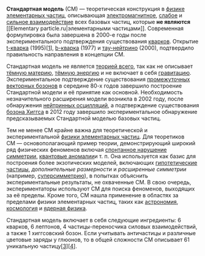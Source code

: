 **Стандартная модель** (СМ) — теоретическая конструкция в [физике элементарных частиц](https://ru.wikipedia.org/wiki/%D0%A4%D0%B8%D0%B7%D0%B8%D0%BA%D0%B0_%D1%8D%D0%BB%D0%B5%D0%BC%D0%B5%D0%BD%D1%82%D0%B0%D1%80%D0%BD%D1%8B%D1%85_%D1%87%D0%B0%D1%81%D1%82%D0%B8%D1%86 "Физика элементарных частиц"), описывающая [электромагнитное](https://ru.wikipedia.org/wiki/%D0%AD%D0%BB%D0%B5%D0%BA%D1%82%D1%80%D0%BE%D0%BC%D0%B0%D0%B3%D0%BD%D0%B8%D1%82%D0%BD%D0%BE%D0%B5_%D0%B2%D0%B7%D0%B0%D0%B8%D0%BC%D0%BE%D0%B4%D0%B5%D0%B9%D1%81%D1%82%D0%B2%D0%B8%D0%B5 "Электромагнитное взаимодействие"), [слабое](https://ru.wikipedia.org/wiki/%D0%A1%D0%BB%D0%B0%D0%B1%D0%BE%D0%B5_%D0%B2%D0%B7%D0%B0%D0%B8%D0%BC%D0%BE%D0%B4%D0%B5%D0%B9%D1%81%D1%82%D0%B2%D0%B8%D0%B5 "Слабое взаимодействие") и [сильное взаимодействие](https://ru.wikipedia.org/wiki/%D0%A1%D0%B8%D0%BB%D1%8C%D0%BD%D0%BE%D0%B5_%D0%B2%D0%B7%D0%B0%D0%B8%D0%BC%D0%BE%D0%B4%D0%B5%D0%B9%D1%81%D1%82%D0%B2%D0%B8%D0%B5 "Сильное взаимодействие") всех базовых частиц, которые **не являются** [[Elementary particle.ru|элементарными частицами]]. 
Современная формулировка была завершена в 2000-е годы после экспериментального подтверждения существования [кварков](https://ru.wikipedia.org/wiki/%D0%9A%D0%B2%D0%B0%D1%80%D0%BA "Кварк"). Открытие [t-кварка](https://ru.wikipedia.org/wiki/T-%D0%BA%D0%B2%D0%B0%D1%80%D0%BA "T-кварк") (1995)\[[1](https://ru.wikipedia.org/wiki/%D0%A1%D1%82%D0%B0%D0%BD%D0%B4%D0%B0%D1%80%D1%82%D0%BD%D0%B0%D1%8F_%D0%BC%D0%BE%D0%B4%D0%B5%D0%BB%D1%8C#cite_note-CDF-1995-1)\], [b-кварка](https://ru.wikipedia.org/wiki/B-%D0%BA%D0%B2%D0%B0%D1%80%D0%BA "B-кварк") (1977) и [тау-нейтрино](https://ru.wikipedia.org/wiki/%D0%A2%D0%B0%D1%83-%D0%BD%D0%B5%D0%B9%D1%82%D1%80%D0%B8%D0%BD%D0%BE "Тау-нейтрино") (2000), подтвердило правильность направления в концепции СМ.

Стандартная модель не является [теорией всего](https://ru.wikipedia.org/wiki/%D0%A2%D0%B5%D0%BE%D1%80%D0%B8%D1%8F_%D0%B2%D1%81%D0%B5%D0%B3%D0%BE), так как не описывает [тёмную материю](https://ru.wikipedia.org/wiki/%D0%A2%D1%91%D0%BC%D0%BD%D0%B0%D1%8F_%D0%BC%D0%B0%D1%82%D0%B5%D1%80%D0%B8%D1%8F "Тёмная материя"), [тёмную энергию](https://ru.wikipedia.org/wiki/%D0%A2%D1%91%D0%BC%D0%BD%D0%B0%D1%8F_%D1%8D%D0%BD%D0%B5%D1%80%D0%B3%D0%B8%D1%8F "Тёмная энергия") и не включает в себя [гравитацию](https://ru.wikipedia.org/wiki/%D0%93%D1%80%D0%B0%D0%B2%D0%B8%D1%82%D0%B0%D1%86%D0%B8%D1%8F "Гравитация"). Экспериментальное подтверждение существования [промежуточных векторных бозонов](https://ru.wikipedia.org/wiki/W-_%D0%B8_Z-%D0%B1%D0%BE%D0%B7%D0%BE%D0%BD%D1%8B "W- и Z-бозоны") в середине 80-х годов завершило построение Стандартной модели и её принятие как основной. Необходимость незначительного расширения модели возникла в 2002 году, после обнаружения [нейтринных осцилляций](https://ru.wikipedia.org/wiki/%D0%9D%D0%B5%D0%B9%D1%82%D1%80%D0%B8%D0%BD%D0%BD%D1%8B%D0%B5_%D0%BE%D1%81%D1%86%D0%B8%D0%BB%D0%BB%D1%8F%D1%86%D0%B8%D0%B8 "Нейтринные осцилляции"), а подтверждение существования [бозона Хиггса](https://ru.wikipedia.org/wiki/%D0%91%D0%BE%D0%B7%D0%BE%D0%BD_%D0%A5%D0%B8%D0%B3%D0%B3%D1%81%D0%B0 "Бозон Хиггса") в 2012 году завершило экспериментальное обнаружение предсказываемых Стандартной моделью базовых частиц.

Тем не менее СМ крайне важна для теоретической и экспериментальной [физики элементарных частиц](https://ru.wikipedia.org/wiki/%D0%A4%D0%B8%D0%B7%D0%B8%D0%BA%D0%B0_%D1%8D%D0%BB%D0%B5%D0%BC%D0%B5%D0%BD%D1%82%D0%B0%D1%80%D0%BD%D1%8B%D1%85_%D1%87%D0%B0%D1%81%D1%82%D0%B8%D1%86 "Физика элементарных частиц"). Для теоретиков СМ — основополагающий пример теории, демонстрирующий широкий ряд физических феноменов включая [спонтанное нарушение симметрии](https://ru.wikipedia.org/wiki/%D0%A1%D0%BF%D0%BE%D0%BD%D1%82%D0%B0%D0%BD%D0%BD%D0%BE%D0%B5_%D0%BD%D0%B0%D1%80%D1%83%D1%88%D0%B5%D0%BD%D0%B8%D0%B5_%D1%81%D0%B8%D0%BC%D0%BC%D0%B5%D1%82%D1%80%D0%B8%D0%B8 "Спонтанное нарушение симметрии"), [квантовые аномалии](https://ru.wikipedia.org/w/index.php?title=%D0%90%D0%BD%D0%BE%D0%BC%D0%B0%D0%BB%D0%B8%D1%8F_(%D1%84%D0%B8%D0%B7%D0%B8%D0%BA%D0%B0)&action=edit&redlink=1 "Аномалия (физика) (страница отсутствует)")и т. п. Она используется как базис для построения более экзотических моделей, включающих [гипотетические частицы](https://ru.wikipedia.org/wiki/%D0%A1%D0%BF%D0%B8%D1%81%D0%BE%D0%BA_%D1%87%D0%B0%D1%81%D1%82%D0%B8%D1%86 "Список частиц"), _дополнительные размерности_ и _расширенные симметрии_ (например, [суперсимметрию](https://ru.wikipedia.org/wiki/%D0%A1%D1%83%D0%BF%D0%B5%D1%80%D1%81%D0%B8%D0%BC%D0%BC%D0%B5%D1%82%D1%80%D0%B8%D1%8F "Суперсимметрия")), в попытках объяснить экспериментальные результаты, не охваченные СМ. В свою очередь, экспериментаторы используют СМ для поиска феноменов, выходящих за её пределы. Кроме того, СМ нашла применение в областях за пределами физики элементарных частиц, таких как [астрономия](https://ru.wikipedia.org/wiki/%D0%90%D1%81%D1%82%D1%80%D0%BE%D0%BD%D0%BE%D0%BC%D0%B8%D1%8F "Астрономия"), [космология](https://ru.wikipedia.org/wiki/%D0%9A%D0%BE%D1%81%D0%BC%D0%BE%D0%BB%D0%BE%D0%B3%D0%B8%D1%8F "Космология") и [ядерная физика](https://ru.wikipedia.org/wiki/%D0%AF%D0%B4%D0%B5%D1%80%D0%BD%D0%B0%D1%8F_%D1%84%D0%B8%D0%B7%D0%B8%D0%BA%D0%B0 "Ядерная физика").

Стандартная модель включает в себя следующие ингредиенты: 6 кварков, 6 лептонов, 4 частицы-переносчика силовых взаимодействий, а также 1 хиггсовский бозон. Если учитывать античастицы и различные цветовые заряды у глюонов, то в общей сложности СМ описывает 61 уникальную частицу\[[3](https://ru.wikipedia.org/wiki/%D0%A1%D1%82%D0%B0%D0%BD%D0%B4%D0%B0%D1%80%D1%82%D0%BD%D0%B0%D1%8F_%D0%BC%D0%BE%D0%B4%D0%B5%D0%BB%D1%8C#cite_note-_8b750e7d2f316291-3)\]\[[4](https://ru.wikipedia.org/wiki/%D0%A1%D1%82%D0%B0%D0%BD%D0%B4%D0%B0%D1%80%D1%82%D0%BD%D0%B0%D1%8F_%D0%BC%D0%BE%D0%B4%D0%B5%D0%BB%D1%8C#cite_note-_b8b63d1b178f03ac-4)\].
